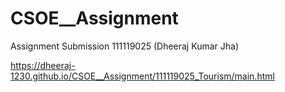 # CSOE__Assignment
Assignment Submission 111119025 (Dheeraj Kumar Jha)

https://dheeraj-1230.github.io/CSOE__Assignment/111119025_Tourism/main.html
